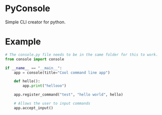 # PyConsole
Simple CLI creator for python.

# Example
```py
# The console.py file needs to be in the same folder for this to work.
from console import console

if __name__ == "__main__":
    app = console(title="Cool command line app")

    def hello():
        app.print("hellooo")

    app.register_command("test", "hello world", hello)

    # Allows the user to input commands
    app.accept_input()

```
